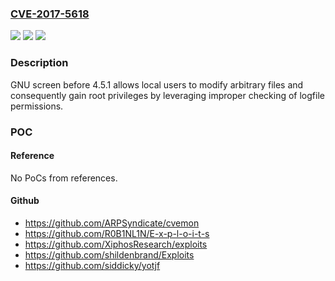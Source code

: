 ### [CVE-2017-5618](https://cve.mitre.org/cgi-bin/cvename.cgi?name=CVE-2017-5618)
![](https://img.shields.io/static/v1?label=Product&message=n%2Fa&color=blue)
![](https://img.shields.io/static/v1?label=Version&message=n%2Fa&color=blue)
![](https://img.shields.io/static/v1?label=Vulnerability&message=n%2Fa&color=brighgreen)

### Description

GNU screen before 4.5.1 allows local users to modify arbitrary files and consequently gain root privileges by leveraging improper checking of logfile permissions.

### POC

#### Reference
No PoCs from references.

#### Github
- https://github.com/ARPSyndicate/cvemon
- https://github.com/R0B1NL1N/E-x-p-l-o-i-t-s
- https://github.com/XiphosResearch/exploits
- https://github.com/shildenbrand/Exploits
- https://github.com/siddicky/yotjf

